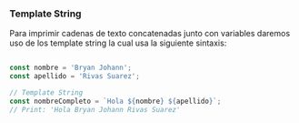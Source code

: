 ### Template String

Para imprimir cadenas de texto concatenadas junto con variables daremos uso de los template string
la cual usa la siguiente sintaxis:

```javascript

const nombre = 'Bryan Johann';
const apellido = 'Rivas Suarez';

// Template String
const nombreCompleto = `Hola ${nombre} ${apellido}`;
// Print: 'Hola Bryan Johann Rivas Suarez'
```

